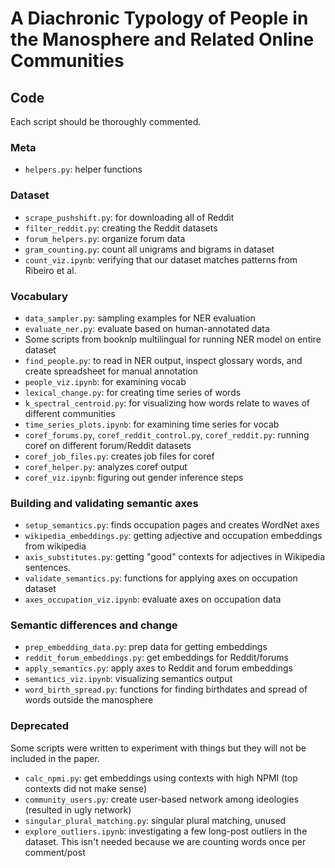 # A Diachronic Typology of People in the Manosphere and Related Online Communities

## Code

Each script should be thoroughly commented.

### Meta
- `helpers.py`: helper functions

### Dataset
- `scrape_pushshift.py`: for downloading all of Reddit
- `filter_reddit.py`: creating the Reddit datasets
- `forum_helpers.py`: organize forum data 
- `gram_counting.py`: count all unigrams and bigrams in dataset 
- `count_viz.ipynb`: verifying that our dataset matches patterns from Ribeiro et al.

### Vocabulary

- `data_sampler.py`: sampling examples for NER evaluation
- `evaluate_ner.py`: evaluate based on human-annotated data
- Some scripts from booknlp multilingual for running NER model on entire dataset 
- `find_people.py`: to read in NER output, inspect glossary words, and create spreadsheet for manual annotation 
- `people_viz.ipynb`: for examining vocab
- `lexical_change.py`: for creating time series of words 
- `k_spectral_centroid.py`: for visualizing how words relate to waves of different communities 
- `time_series_plots.ipynb`: for examining time series for vocab
- `coref_forums.py`, `coref_reddit_control.py`, `coref_reddit.py`: running coref on different forum/Reddit datasets
- `coref_job_files.py`: creates job files for coref 
- `coref_helper.py`: analyzes coref output 
- `coref_viz.ipynb`: figuring out gender inference steps

### Building and validating semantic axes

- `setup_semantics.py`: finds occupation pages and creates WordNet axes
- `wikipedia_embeddings.py`: getting adjective and occupation embeddings from wikipedia 
- `axis_substitutes.py`: getting "good" contexts for adjectives in Wikipedia sentences.
- `validate_semantics.py`: functions for applying axes on occupation dataset
- `axes_occupation_viz.ipynb`: evaluate axes on occupation data

### Semantic differences and change 

- `prep_embedding_data.py`: prep data for getting embeddings 
- `reddit_forum_embeddings.py`: get embeddings for Reddit/forums
- `apply_semantics.py`: apply axes to Reddit and forum embeddings 
- `semantics_viz.ipynb`: visualizing semantics output 
- `word_birth_spread.py`: functions for finding birthdates and spread of words outside the manosphere

### Deprecated
Some scripts were written to experiment with things but they will not be included in the paper. 
- `calc_npmi.py`: get embeddings using contexts with high NPMI (top contexts did not make sense)
- `community_users.py`: create user-based network among ideologies (resulted in ugly network)
- `singular_plural_matching.py`: singular plural matching, unused
- `explore_outliers.ipynb`: investigating a few long-post outliers in the dataset. This isn't needed because we are counting words once per comment/post

